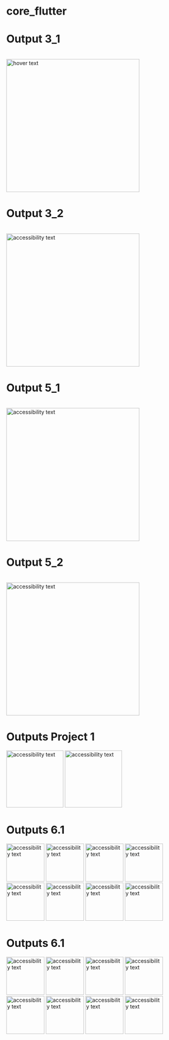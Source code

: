 # core_flutter


<p align="center">
 <h1> Output 3_1</h1><br/>
  <img src="https://github.com/ronak3250/core_flutter/blob/main/Images/3_1output.png" width="350" title="hover text"><br/>
    <h1> Output 3_2</h1><br/>
  <img src="https://github.com/ronak3250/core_flutter/blob/main/Images/3_2output.png" width="350" alt="accessibility text">
   <h1> Output 5_1</h1><br/>
  <img src="https://github.com/ronak3250/core_flutter/blob/main/Images/output_5_1.jpg" width="350" alt="accessibility text">
   <h1> Output 5_2</h1><br/>
  <img src="https://github.com/ronak3250/core_flutter/blob/main/Images/5_2-ouput.png" width="350" alt="accessibility text">
  <h1> Outputs Project 1</h1>
   <p float="right">
  <img src="https://github.com/ronak3250/core_flutter/blob/main/Images/project_1_first.png" width="150" alt="accessibility text">
 
  <img src="https://github.com/ronak3250/core_flutter/blob/main/Images/project_1_second.png" width="150" alt="accessibility text">

</p>
<h1>Outputs 6.1</h1>
<p float="left">
  
  <img src="https://github.com/ronak3250/core_flutter/blob/main/Images/6.1Images/output_6_1_task1.png" width="100" alt="accessibility text">
   
  <img src="https://github.com/ronak3250/core_flutter/blob/main/Images/6.1Images/output_6_1_task2.png" width="100" alt="accessibility text">
   
  <img src="https://github.com/ronak3250/core_flutter/blob/main/Images/6.1Images/output_6_1_task3.png" width="100" alt="accessibility text">

  <img src="https://github.com/ronak3250/core_flutter/blob/main/Images/6.1Images/output_6_1_task4.png" width="100" alt="accessibility text">
  
  <img src="https://github.com/ronak3250/core_flutter/blob/main/Images/6.1Images/output_6_1_task5.png" width="100" alt="accessibility text">
  
  <img src="https://github.com/ronak3250/core_flutter/blob/main/Images/6.1Images/output_6_1_task6.png" width="100" alt="accessibility text">
  
  <img src="https://github.com/ronak3250/core_flutter/blob/main/Images/6.1Images/output_6_1_task7.png" width="100" alt="accessibility text">
 
  <img src="https://github.com/ronak3250/core_flutter/blob/main/Images/6.1Images/output_6_1_task8.png" width="100" alt="accessibility text">
 </p>
     <h1>Outputs 6.1</h1>
<p float="left">
  
  <img src="https://github.com/ronak3250/core_flutter/blob/main/Images/6.1Images/output_6_1_task1.png" width="100" alt="accessibility text">
   
  <img src="https://github.com/ronak3250/core_flutter/blob/main/Images/6.1Images/output_6_1_task2.png" width="100" alt="accessibility text">
   
  <img src="https://github.com/ronak3250/core_flutter/blob/main/Images/6.1Images/output_6_1_task3.png" width="100" alt="accessibility text">

  <img src="https://github.com/ronak3250/core_flutter/blob/main/Images/6.1Images/output_6_1_task4.png" width="100" alt="accessibility text">
  
  <img src="https://github.com/ronak3250/core_flutter/blob/main/Images/6.1Images/output_6_1_task5.png" width="100" alt="accessibility text">
  
  <img src="https://github.com/ronak3250/core_flutter/blob/main/Images/6.1Images/output_6_1_task6.png" width="100" alt="accessibility text">
  
  <img src="https://github.com/ronak3250/core_flutter/blob/main/Images/6.1Images/output_6_1_task7.png" width="100" alt="accessibility text">
 
  <img src="https://github.com/ronak3250/core_flutter/blob/main/Images/6.1Images/output_6_1_task8.png" width="100" alt="accessibility text">
 </p>
</p>

